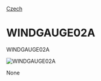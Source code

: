 
[Czech](./README.cs.md)
<!--- module --->
# WINDGAUGE02A
<!--- Emodule --->

<!--- subtitle --->WINDGAUGE02A<!--- Esubtitle --->

![WINDGAUGE02A](/doc/img/WINDGAUGE02A_QRcode.png)

<!--- description --->None<!--- Edescription --->
            